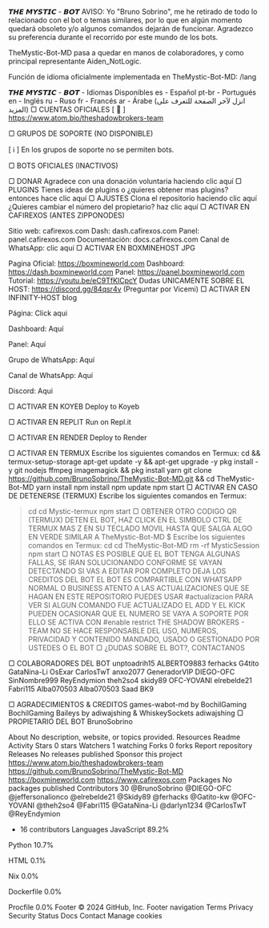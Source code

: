 𝙏𝙃𝙀 𝙈𝙔𝙎𝙏𝙄𝘾 - 𝘽𝙊𝙏
AVISO: Yo "Bruno Sobrino", me he retirado de todo lo relacionado con el bot o temas similares, por lo que en algún momento quedará obsoleto y/o algunos comandos dejarán de funcionar. Agradezco su preferencia durante el recorrido por este mundo de los bots.

TheMystic-Bot-MD pasa a quedar en manos de colaboradores, y como principal representante Aiden_NotLogic.

Función de idioma oficialmente implementada en TheMystic-Bot-MD: /lang

𝙏𝙃𝙀 𝙈𝙔𝙎𝙏𝙄𝘾 - 𝘽𝙊𝙏 - Idiomas Disponibles
es - Español
pt-br - Portugués
en - Inglés
ru - Ruso
fr - Francés
ar - Árabe (انزل لآخر الصفحة للتعرف على المزيد)
▢ CUENTAS OFICIALES
[ 🔗 ] https://www.atom.bio/theshadowbrokers-team

▢ GRUPOS DE SOPORTE (NO DISPONIBLE)






[ ℹ️ ] En los grupos de soporte no se permiten bots.

▢ BOTS OFICIALES (INACTIVOS)




▢ DONAR
Agradece con una donación voluntaria haciendo clic aquí
▢ PLUGINS
Tienes ideas de plugins o ¿quieres obtener mas plugins? entonces hace clic aquí
▢ AJUSTES
Clona el repositorio haciendo clic aquí
¿Quieres cambiar el número del propietario? haz clic aquí
▢ ACTIVAR EN CAFIREXOS (ANTES ZIPPONODES)


Sitio web: cafirexos.com
Dash: dash.cafirexos.com
Panel: panel.cafirexos.com
Documentación: docs.cafirexos.com
Canal de WhatsApp: clic aquí
▢ ACTIVAR EN BOXMINEHOST
JPG

Pagina Oficial: https://boxmineworld.com
Dashboard: https://dash.boxmineworld.com
Panel: https://panel.boxmineworld.com
Tutorial: https://youtu.be/eC9TfKICpcY
Dudas UNICAMENTE SOBRE EL HOST: https://discord.gg/84qsr4v (Preguntar por Vicemi)
□ ACTIVAR EN INFINITY-HOST
blog



Página: Click aqui

Dashboard: Aquí

Panel: Aquí

Grupo de WhatsApp: Aquí

Canal de WhatsApp: Aquí

Discord: Aqui

▢ ACTIVAR EN KOYEB
Deploy to Koyeb

▢ ACTIVAR EN REPLIT
Run on Repl.it

▢ ACTIVAR EN RENDER
Deploy to Render

▢ ACTIVAR EN TERMUX
Escribe los siguientes comandos en Termux:
cd && termux-setup-storage
apt-get update -y && apt-get upgrade -y
pkg install -y git nodejs ffmpeg imagemagick && pkg install yarn 
git clone https://github.com/BrunoSobrino/TheMystic-Bot-MD.git && cd TheMystic-Bot-MD
yarn install
npm install
npm update
npm start
▢ ACTIVAR EN CASO DE DETENERSE (TERMUX)
Escribe los siguientes comandos en Termux:
> cd 
> cd Mystic-termux
> npm start
▢ OBTENER OTRO CODIGO QR (TERMUX)
DETEN EL BOT, HAZ CLICK EN EL SIMBOLO CTRL DE TERMUX MAS Z EN SU TECLADO MOVIL HASTA QUE SALGA ALGO EN VERDE SIMILAR A TheMystic-Bot-MD $
Escribe los siguientes comandos en Termux:
> cd 
> cd TheMystic-Bot-MD
> rm -rf MysticSession
> npm start
▢ NOTAS
ES POSIBLE QUE EL BOT TENGA ALGUNAS FALLAS, SE IRAN SOLUCIONANDO CONFORME SE VAYAN DETECTANDO
SI VAS A EDITAR POR COMPLETO DEJA LOS CREDITOS DEL BOT
EL BOT ES COMPARTIBLE CON WHATSAPP NORMAL O BUSINESS
ATENTO A LAS ACTUALIZACIONES QUE SE HAGAN EN ESTE REPOSITORIO
PUEDES USAR #actualizacion PARA VER SI ALGUN COMANDO FUE ACTUALIZADO
EL ADD Y EL KICK PUEDEN OCASIONAR QUE EL NUMERO SE VAYA A SOPORTE POR ELLO SE ACTIVA CON #enable restrict
THE SHADOW BROKERS - TEAM NO SE HACE RESPONSABLE DEL USO, NUMEROS, PRIVACIDAD Y CONTENIDO MANDADO, USADO O GESTIONADO POR USTEDES O EL BOT
▢ ¿DUDAS SOBRE EL BOT?, CONTACTANOS
            

▢ COLABORADORES DEL BOT
unptoadrih15 ALBERTO9883 ferhacks G4tito GataNina-Li OsExar CarlosTwT anxo2077 GeneradorVIP DIEGO-OFC SinNombre999 ReyEndymion theh2so4 skidy89 OFC-YOVANI elrebelde21 Fabri115 Alba070503 Alba070503 Saad BK9

▢ AGRADECIMIENTOS & CREDITOS
games-wabot-md by BochilGaming
BochilGaming
Baileys by adiwajshing & WhiskeySockets
adiwajshing
▢ PROPIETARIO DEL BOT
BrunoSobrino

About
No description, website, or topics provided.
Resources
 Readme
 Activity
Stars
 0 stars
Watchers
 1 watching
Forks
 0 forks
Report repository
Releases
No releases published
Sponsor this project
https://www.atom.bio/theshadowbrokers-team
https://github.com/BrunoSobrino/TheMystic-Bot-MD
https://boxmineworld.com
https://www.cafirexos.com
Packages
No packages published
Contributors
30
@BrunoSobrino
@DIEGO-OFC
@jeffersonalionco
@elrebelde21
@Skidy89
@ferhacks
@Gatito-kw
@OFC-YOVANI
@theh2so4
@Fabri115
@GataNina-Li
@darlyn1234
@CarlosTwT
@ReyEndymion
+ 16 contributors
Languages
JavaScript
89.2%
 
Python
10.7%
 
HTML
0.1%
 
Nix
0.0%
 
Dockerfile
0.0%
 
Procfile
0.0%
Footer
© 2024 GitHub, Inc.
Footer navigation
Terms
Privacy
Security
Status
Docs
Contact
Manage cookies
